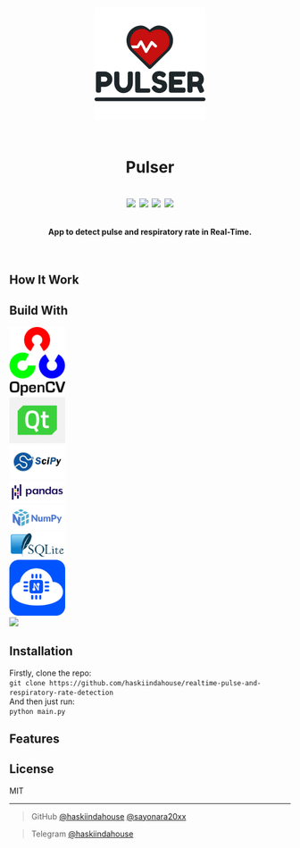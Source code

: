 <h1 align="center">
<br>
<p align="center">
  <img src="https://github.com/haskiindahouse/realtime-pulse-and-respiratory-rate-detection/blob/main/sources/app_logo.png?raw=true" alt="Pulser custom icon" width="200"/>
</p>
<br>
Pulser
<br>

![](https://img.shields.io/github/license/haskiindahouse/realtime-pulse-and-respiratory-rate-detection.svg)
![](https://img.shields.io/github/stars/haskiindahouse/realtime-pulse-and-respiratory-rate-detection.svg)
![](https://img.shields.io/github/forks/haskiindahouse/realtime-pulse-and-respiratory-rate-detection.svg)
![](https://img.shields.io/github/watchers/haskiindahouse/realtime-pulse-and-respiratory-rate-detection.svg)

</h1>
<h4 align="center">App to detect pulse and respiratory rate in Real-Time.</h4>
<br>

## How It Work 


## Build With
<img src="https://github.com/haskiindahouse/realtime-pulse-and-respiratory-rate-detection/blob/main/sources/opencv_logo.png?raw=true" alt="OpenCv Logo" width="100"/><br>
<img src="https://github.com/haskiindahouse/realtime-pulse-and-respiratory-rate-detection/blob/main/sources/qt_logo.png?raw=true" alt="Qt Logo" width="100"/><br>
<img src="https://github.com/haskiindahouse/realtime-pulse-and-respiratory-rate-detection/blob/main/sources/scipy_logo.png?raw=true" alt="Scipy Logo" width="100"/><br>
<img src="https://github.com/haskiindahouse/realtime-pulse-and-respiratory-rate-detection/blob/main/sources/pandas_logo.png?raw=true" alt="Pandas Logo" width="100"/><br>
<img src="https://github.com/haskiindahouse/realtime-pulse-and-respiratory-rate-detection/blob/main/sources/numpy_logo.png?raw=true" alt="Numpy Logo" width="100"/><br>
<img src="https://github.com/haskiindahouse/realtime-pulse-and-respiratory-rate-detection/blob/main/sources/sqlite_logo.png?raw=true" alt="SQLite Logo" width="100"/><br>
<img src="https://github.com/haskiindahouse/realtime-pulse-and-respiratory-rate-detection/blob/main/sources/nodemcu_logo.png?raw=true" alt="NodeMcu Logo" width="100"/><br>
![](http://ForTheBadge.com/images/badges/built-with-love.svg) <br>

## Installation
Firstly, clone the repo:<br>
`git clone https://github.com/haskiindahouse/realtime-pulse-and-respiratory-rate-detection`
<br>And then just run:<br>`python main.py`

## Features


## License

MIT

---

> GitHub [@haskiindahouse](https://github.com/haskiindahouse) [@sayonara20xx](https://github.com/sayonara20xx)

> Telegram [@haskiindahouse](https://t.me/haskiindahouse)